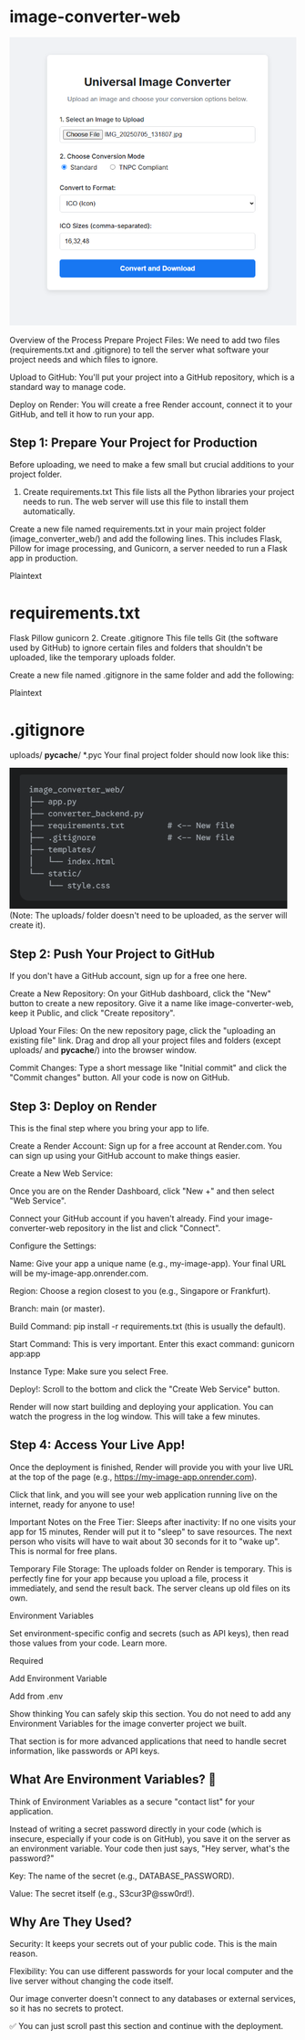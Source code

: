# image-converter-web
![image alt](https://github.com/A-Santhosh-Hub/image-converter-web/blob/main/Image%20Converter.png)


Overview of the Process
Prepare Project Files: We need to add two files (requirements.txt and .gitignore) to tell the server what software your project needs and which files to ignore.

Upload to GitHub: You'll put your project into a GitHub repository, which is a standard way to manage code.

Deploy on Render: You will create a free Render account, connect it to your GitHub, and tell it how to run your app.

## Step 1: Prepare Your Project for Production
Before uploading, we need to make a few small but crucial additions to your project folder.

1. Create requirements.txt
This file lists all the Python libraries your project needs to run. The web server will use this file to install them automatically.

Create a new file named requirements.txt in your main project folder (image_converter_web/) and add the following lines. This includes Flask, Pillow for image processing, and Gunicorn, a server needed to run a Flask app in production.

Plaintext

# requirements.txt
Flask
Pillow
gunicorn
2. Create .gitignore
This file tells Git (the software used by GitHub) to ignore certain files and folders that shouldn't be uploaded, like the temporary uploads folder.

Create a new file named .gitignore in the same folder and add the following:

Plaintext

# .gitignore
uploads/
__pycache__/
*.pyc
Your final project folder should now look like this:

![image alt](https://github.com/A-Santhosh-Hub/image-converter-web/blob/main/formate.png)
(Note: The uploads/ folder doesn't need to be uploaded, as the server will create it).

## Step 2: Push Your Project to GitHub
If you don't have a GitHub account, sign up for a free one here.

Create a New Repository: On your GitHub dashboard, click the "New" button to create a new repository. Give it a name like image-converter-web, keep it Public, and click "Create repository".

Upload Your Files: On the new repository page, click the "uploading an existing file" link. Drag and drop all your project files and folders (except uploads/ and __pycache__/) into the browser window.

Commit Changes: Type a short message like "Initial commit" and click the "Commit changes" button. All your code is now on GitHub.

## Step 3: Deploy on Render
This is the final step where you bring your app to life.

Create a Render Account: Sign up for a free account at Render.com. You can sign up using your GitHub account to make things easier.

Create a New Web Service:

Once you are on the Render Dashboard, click "New +" and then select "Web Service".

Connect your GitHub account if you haven't already. Find your image-converter-web repository in the list and click "Connect".

Configure the Settings:

Name: Give your app a unique name (e.g., my-image-app). Your final URL will be my-image-app.onrender.com.

Region: Choose a region closest to you (e.g., Singapore or Frankfurt).

Branch: main (or master).

Build Command: pip install -r requirements.txt (this is usually the default).

Start Command: This is very important. Enter this exact command: gunicorn app:app

Instance Type: Make sure you select Free.

Deploy!: Scroll to the bottom and click the "Create Web Service" button.

Render will now start building and deploying your application. You can watch the progress in the log window. This will take a few minutes.

## Step 4: Access Your Live App!
Once the deployment is finished, Render will provide you with your live URL at the top of the page (e.g., https://my-image-app.onrender.com).

Click that link, and you will see your web application running live on the internet, ready for anyone to use!

Important Notes on the Free Tier:
Sleeps after inactivity: If no one visits your app for 15 minutes, Render will put it to "sleep" to save resources. The next person who visits will have to wait about 30 seconds for it to "wake up". This is normal for free plans.

Temporary File Storage: The uploads folder on Render is temporary. This is perfectly fine for your app because you upload a file, process it immediately, and send the result back. The server cleans up old files on its own.


Environment Variables

Set environment-specific config and secrets (such as API keys), then read those values from your code. Learn more.


Required


Add Environment Variable

Add from .env


Show thinking
You can safely skip this section. You do not need to add any Environment Variables for the image converter project we built.

That section is for more advanced applications that need to handle secret information, like passwords or API keys.

## What Are Environment Variables? 🔑
Think of Environment Variables as a secure "contact list" for your application.

Instead of writing a secret password directly in your code (which is insecure, especially if your code is on GitHub), you save it on the server as an environment variable. Your code then just says, "Hey server, what's the password?"

Key: The name of the secret (e.g., DATABASE_PASSWORD).

Value: The secret itself (e.g., S3cur3P@ssw0rd!).

## Why Are They Used?
Security: It keeps your secrets out of your public code. This is the main reason.

Flexibility: You can use different passwords for your local computer and the live server without changing the code itself.

Our image converter doesn't connect to any databases or external services, so it has no secrets to protect.

✅ You can just scroll past this section and continue with the deployment.
